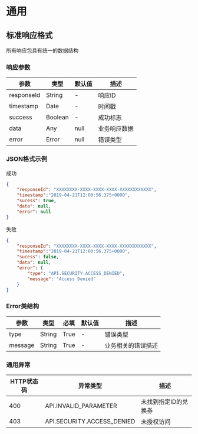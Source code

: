 # 通用

## 标准响应格式

所有响应包具有统一的数据结构

### 响应参数

| 参数       | 类型    | 默认值 | 描述         |
| ---------- | ------- | ------ | ------------ |
| responseId | String  | -      | 响应ID       |
| timestamp  | Date    | -      | 时间戳       |
| success    | Boolean | -      | 成功标志     |
| data       | Any     | null   | 业务响应数据 |
| error      | Error   | null   | 错误类型     |

### JSON格式示例

成功

```json
{
    "responseId": "XXXXXXXX-XXXX-XXXX-XXXX-XXXXXXXXXXXX",
    "timestamp":"2019-04-21T12:00:56.375+0000",
    "sucess": true,
    "data": null,
    "error": null
}
```

失败

```json
{
    "responseId": "XXXXXXXX-XXXX-XXXX-XXXX-XXXXXXXXXXXX",
    "timestamp":"2019-04-21T12:00:56.375+0000",
    "sucess": false,
    "data": null,
    "error": {
        "type": "API.SECURITY.ACCESS_DENIED",
        "message": "Access Denied"
    }
}
```

### Error类结构

| 参数    | 类型   | 必填 | 默认值 | 描述               |
| ------- | ------ | ---- | ------ | ------------------ |
| type    | String | True | -      | 错误类型           |
| message | String | True | -      | 业务相关的错误描述 |

### 通用异常

| HTTP状态码 | 异常类型                   | 描述                 |
| ---------- | -------------------------- | -------------------- |
| 400        | API.INVALID_PARAMETER      | 未找到指定ID的兑换券 |
| 403        | API.SECURITY.ACCESS_DENIED | 未授权访问           |

<!-- Page last revised on: {{ git_revision_date }} -->
